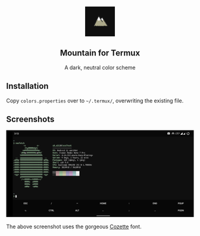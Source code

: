 <p align="center">
    <img src="/img/mountain.png" width="80" />
    <h2 align="center">Mountain for Termux</h2>
</p>

<p align="center">A dark, neutral color scheme</p>

## Installation
Copy `colors.properties` over to `~/.termux/`, overwriting the existing file.

## Screenshots
![Termux screenshot](/img/termux-landscape.png)

The above screenshot uses the gorgeous [Cozette](https://github.com/slavfox/Cozette) font. 
